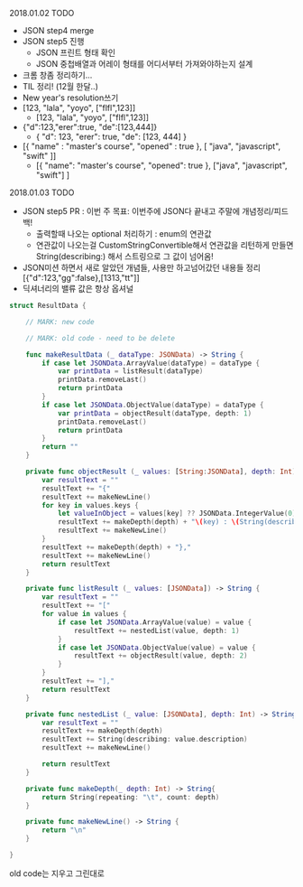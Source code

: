 2018.01.02
TODO
- JSON step4 merge
- JSON step5 진행
  - JSON 프린트 형태 확인
  - JSON 중첩배열과 어레이 형태를 어디서부터 가져와야하는지 설계
- 크롬 창좀 정리하기...
- TIL 정리! (12월 한달..)
- New year's resolution쓰기
- [123, "lala", "yoyo", ["flfl",123]]
  - [123, "lala", "yoyo", ["flfl",123]]
- {"d":123,"erer":true, "de":[123,444]}
  - {
	"d": 123,
	"erer": true,
	"de": [123, 444]
}
- [{ "name" : "master's course", "opened" : true }, [ "java", "javascript", "swift" ]]
  - [{
		"name": "master's course",
		"opened": true
	},
	["java", "javascript", "swift"]
]

2018.01.03
TODO
- JSON step5 PR : 이번 주 목표: 이번주에 JSON다 끝내고 주말에 개념정리/피드백!
  - 출력할때 나오는 optional 처리하기 : enum의 연관값
  - 연관값이 나오는걸 CustomStringConvertible해서 연관값을 리턴하게 만들면 String(describing:) 해서 스트링으로 그 값이 넘어옴!
- JSON미션 하면서 새로 알았던 개념들, 사용만 하고넘어갔던 내용들 정리
[{"d":123,"gg":false},[1313,"tt"]]
- 딕셔너리의 밸류 값은 항상 옵셔널

~~~Swift
struct ResultData {

    // MARK: new code

    // MARK: old code - need to be delete

    func makeResultData (_ dataType: JSONData) -> String {
        if case let JSONData.ArrayValue(dataType) = dataType {
            var printData = listResult(dataType)
            printData.removeLast()
            return printData
        }
        if case let JSONData.ObjectValue(dataType) = dataType {
            var printData = objectResult(dataType, depth: 1)
            printData.removeLast()
            return printData
        }
        return ""
    }

    private func objectResult (_ values: [String:JSONData], depth: Int) -> String {
        var resultText = ""
        resultText += "{"
        resultText += makeNewLine()
        for key in values.keys {
            let valueInObject = values[key] ?? JSONData.IntegerValue(0)
            resultText += makeDepth(depth) + "\(key) : \(String(describing: valueInObject)), "
            resultText += makeNewLine()
        }
        resultText += makeDepth(depth) + "},"
        resultText += makeNewLine()
        return resultText
    }

    private func listResult (_ values: [JSONData]) -> String {
        var resultText = ""
        resultText += "["
        for value in values {
            if case let JSONData.ArrayValue(value) = value {
                resultText += nestedList(value, depth: 1)
            }
            if case let JSONData.ObjectValue(value) = value {
                resultText += objectResult(value, depth: 2)
            }
        }
        resultText += "],"
        return resultText
    }

    private func nestedList (_ value: [JSONData], depth: Int) -> String {
        var resultText = ""
        resultText += makeDepth(depth)
        resultText += String(describing: value.description)
        resultText += makeNewLine()

        return resultText
    }

    private func makeDepth(_ depth: Int) -> String{
        return String(repeating: "\t", count: depth)
    }

    private func makeNewLine() -> String {
        return "\n"
    }

}
~~~


old code는 지우고 그린대로
